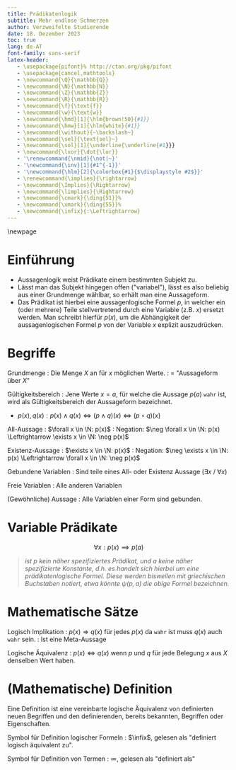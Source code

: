 ```yaml
---
title: Prädikatenlogik
subtitle: Mehr endlose Schmerzen
author: Verzweifelte Studierende
date: 18. Dezember 2023
toc: true
lang: de-AT
font-family: sans-serif
latex-header:
   - \usepackage{pifont}% http://ctan.org/pkg/pifont
   - \usepackage{cancel,mathtools}
   - \newcommand{\Q}{\mathbb{Q}}
   - \newcommand{\N}{\mathbb{N}}
   - \newcommand{\Z}{\mathbb{Z}}
   - \newcommand{\R}{\mathbb{R}}
   - \newcommand{\f}{\text{f}}
   - \newcommand{\w}{\text{w}}
   - \newcommand{\hmd}[1]{\hlm{brown!50}{#1}}
   - \newcommand{\hmw}[1]{\hlm{white}{#1}}
   - \newcommand{\without}{~\backslash~}
   - \newcommand{\sel}{\text{sel}~}
   - \newcommand{\sol}[1]{\underline{\underline{#1}}}
   - \newcommand{\lxor}{\dot{\lor}}
   - '\renewcommand{\nmid}{\not|~}'
   - '\newcommand{\inv}[1]{#1^{-1}}'
   - '\newcommand{\hlm}[2]{\colorbox{#1}{$\displaystyle #2$}}'
   - \renewcommand{\implies}{\rightarrow}
   - \newcommand{\Implies}{\Rightarrow}
   - \newcommand{\limplies}{\Rightarrow}
   - \newcommand{\cmark}{\ding{51}}%
   - \newcommand{\xmark}{\ding{55}}%
   - \newcommand{\infix}{:\Leftrightarrow}
---
```


\newpage

# Einführung

- Aussagenlogik weist Prädikate einem bestimmten Subjekt zu.
- Lässt man das Subjekt hingegen offen ("variabel"), lässt es also beliebig aus
  einer Grundmenge wählbar, so erhält man eine Aussageform.
- Das Prädikat ist hierbei eine aussagenlogische Formel $p$, in welcher ein
  (oder mehrere) Teile stellvertretend durch eine Variable (z.B. $x$) ersetzt
  werden. Man schreibt hierfür $p(x)$, um die Abhängigkeit der aussagenlogischen
  Formel $p$ von der Variable $x$ explizit auszudrücken.

# Begriffe

Grundmenge
:   Die Menge $X$ an für $x$ möglichen Werte.
:   = "Aussageform über $X$"

Gültigkeitsbereich
:   Jene Werte $x = a$, für welche die Aussage $p(a)$ `wahr` ist, wird als
    Gültigkeitsbereich der Aussageform bezeichnet.

- $p(x), q(x) : p(x) \land q(x) \Leftrightarrow (p \land q)(x)
  \Leftrightarrow (p \circ q)(x)$

All-Aussage
:   $\forall x \in \N: p(x)$
:   Negation:
    $\neg \forall x \in \N: p(x) \Leftrightarrow \exists x \in \N: \neg p(x)$

Existenz-Aussage
:   $\exists x \in \N: p(x)$
:   Negation:
    $\neg \exists x \in \N: p(x) \Leftrightarrow \forall x \in \N: \neg p(x)$

Gebundene Variablen
:   Sind teile eines All- oder Existenz Aussage ($\exists x$ / $\forall x$)

Freie Variablen
:   Alle anderen Variablen

(Gewöhnliche) Aussage
:   Alle Variablen einer Form sind gebunden.

# Variable Prädikate

$$
\forall x: p(x) \implies p(a)
$$

> *ist $p$ kein näher spezifiziertes Prädikat, und a keine näher spezifizierte
> Konstante, d.h. es handelt sich hierbei um eine prädikatenlogische Formel.
> Diese werden bisweilen mit griechischen Buchstaben notiert, etwa könnte
> $\psi(p, a)$ die obige Formel bezeichnen.*

# Mathematische Sätze

Logisch Implikation
:   $p(x) \Rightarrow q(x)$ für jedes $p(x)$ da `wahr` ist muss $q(x)$ auch
    `wahr` sein.
:   Ist eine Meta-Aussage

Logische Äquivalenz
:   $p(x) \Leftrightarrow q(x)$ wenn $p$ und $q$ für jede Belegung $x$ aus $X$
    denselben Wert haben.

# (Mathematische) Definition

Eine Definition ist eine vereinbarte logische Äquivalenz von definierten neuen
Begriffen und den definierenden, bereits bekannten, Begriffen oder Eigenschaften.

Symbol für Definition logischer Formeln
:    $\infix$, gelesen als "definiert logisch äquivalent zu".

Symbol für Definition von Termen
:   $\coloneqq$, gelesen als "definiert als"

